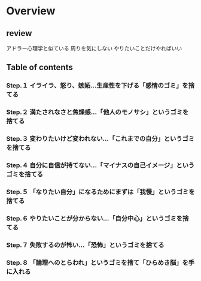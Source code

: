 # Overview
## review
アドラー心理学と似ている
周りを気にしない
やりたいことだけやればいい

## Table of contents
### Step.１ イライラ、怒り、嫉妬…生産性を下げる「感情のゴミ」を捨てる
### Step.２ 満たされなさと焦燥感…「他人のモノサシ」というゴミを捨てる
### Step.３ 変わりたいけど変われない…「これまでの自分」というゴミを捨てる
### Step.４ 自分に自信が持てない…「マイナスの自己イメージ」というゴミを捨てる
### Step.５ 「なりたい自分」になるためにまずは「我慢」というゴミを捨てる
### Step.６ やりたいことが分からない…「自分中心」というゴミを捨てる
### Step.７ 失敗するのが怖い…「恐怖」というゴミを捨てる
### Step.８ 「論理へのとらわれ」というゴミを捨て「ひらめき脳」を手に入れる
